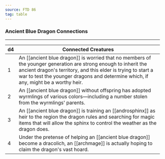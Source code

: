 ```yaml
---
source: FTD 86
tag: table
---
```


### Ancient Blue Dragon Connections
---
|d4|Connected Creatures|
|----|------------|
|1|An [[ancient blue dragon]] is worried that no members of the younger generation are strong enough to inherit the ancient dragon's territory, and this elder is trying to start a war to test the younger dragons and determine which, if any, might be a worthy heir.|
|2|An [[ancient blue dragon]] without offspring has adopted wyrmlings of various colors—including a number stolen from the wyrmlings' parents.|
|3|An [[ancient blue dragon]] is training an [[androsphinx]] as heir to the region the dragon rules and searching for magic items that will allow the sphinx to control the weather as the dragon does.|
|4|Under the pretense of helping an [[ancient blue dragon]] become a dracolich, an [[archmage]] is actually hoping to claim the dragon's vast hoard.|
